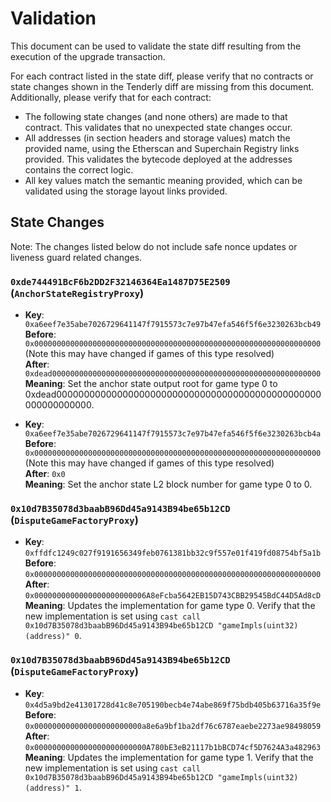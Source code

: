# Validation

This document can be used to validate the state diff resulting from the execution of the upgrade transaction.

For each contract listed in the state diff, please verify that no contracts or state changes shown in the Tenderly diff
are missing from this document. Additionally, please verify that for each contract:

- The following state changes (and none others) are made to that contract. This validates that no unexpected state
  changes occur.
- All addresses (in section headers and storage values) match the provided name, using the Etherscan and Superchain
  Registry links provided. This validates the bytecode deployed at the addresses contains the correct logic.
- All key values match the semantic meaning provided, which can be validated using the storage layout links provided.

## State Changes

Note: The changes listed below do not include safe nonce updates or liveness guard related changes.

### `0xde744491BcF6b2DD2F32146364Ea1487D75E2509` (`AnchorStateRegistryProxy`)

- **Key**: `0xa6eef7e35abe7026729641147f7915573c7e97b47efa546f5f6e3230263bcb49`<br/>
  **Before**: `0x0000000000000000000000000000000000000000000000000000000000000000` (Note this may have changed if games of this type resolved)<br/>
  **After**: `0xdead000000000000000000000000000000000000000000000000000000000000` <br/>
  **Meaning**: Set the anchor state output root for game type 0 to 0xdead000000000000000000000000000000000000000000000000000000000000.

- **Key**: `0xa6eef7e35abe7026729641147f7915573c7e97b47efa546f5f6e3230263bcb4a`<br/>
  **Before**: `0x0000000000000000000000000000000000000000000000000000000000000000` (Note this may have changed if games of this type resolved)<br/>
  **After**: `0x0` <br/>
  **Meaning**: Set the anchor state L2 block number for game type 0 to 0.

### `0x10d7B35078d3baabB96Dd45a9143B94be65b12CD` (`DisputeGameFactoryProxy`)

- **Key**: `0xffdfc1249c027f9191656349feb0761381bb32c9f557e01f419fd08754bf5a1b` <br/>
  **Before**: `0x0000000000000000000000000000000000000000000000000000000000000000` <br/>
  **After**: `0x0000000000000000000000006A8eFcba5642EB15D743CBB29545BdC44D5Ad8cD` <br/>
  **Meaning**: Updates the implementation for game type 0. Verify that the new implementation is set using
  `cast call 0x10d7B35078d3baabB96Dd45a9143B94be65b12CD "gameImpls(uint32)(address)" 0`.

### `0x10d7B35078d3baabB96Dd45a9143B94be65b12CD` (`DisputeGameFactoryProxy`)

- **Key**: `0x4d5a9bd2e41301728d41c8e705190becb4e74abe869f75bdb405b63716a35f9e` <br/>
  **Before**: `0x000000000000000000000000a8e6a9bf1ba2df76c6787eaebe2273ae98498059` <br/>
  **After**: `0x0000000000000000000000000A780bE3eB21117b1bBCD74cf5D7624A3a482963` <br/>
  **Meaning**: Updates the implementation for game type 1. Verify that the new implementation is set using
  `cast call 0x10d7B35078d3baabB96Dd45a9143B94be65b12CD "gameImpls(uint32)(address)" 1`.

